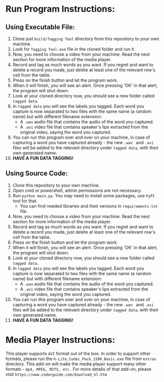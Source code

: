 # Run Program Instructions:
## Using Executable File:
1. Clone just `build/Tagging Tool` directory from this repository to your own machine.
2. Look for `Tagging Tool.exe` file in the cloned folder and run it.
3. Now, you need to choose a video from your machine. Read the next section for more information of the media player.
4. Record and tag as much words as you want. If you regret and want to delete a record you made, just delete at least one of the relevant row's cell from the table.
5. Press on the finish button and let the program work.
6. When it will finish, you will see an alert. Once pressing 'OK' in that alert, the program will shut down.
7. Look at your cloned directory now, you should see a new folder called `tagged data`.
8. In `tagged data` you will see the labels you tagged. Each word you capture is now separated to two files with the same name (a random name) but with different filename extension:
    - A `.wav` audio file that contains the audio of the word you captured.
    - A `.avi` video file that contains speaker's lips extracted from the original video, saying the word you captured.
9. You can run this program over and over on your machine, in case of capturing a word you have captured already - the new `.wav ` and `.avi` files will be added to the relevant directory under `tagged data`, with their own generated name.
10. **HAVE A FUN DATA TAGGING!**

## Using Source Code:
1. Clone this repository to your own machine.
2. Open cmd or powershell, admin permissions are not necessary.
3. Run `python main.py`. You may need to install some packages, use `PyPI` tool for that.
    - You can find needed libraries and their versions in `requirements.txt` file.
4. Now, you need to choose a video from your machine. Read the next section for more information of the media player.
5. Record and tag as much words as you want. If you regret and want to delete a record you made, just delete at least one of the relevant row's cell from the table.
6. Press on the finish button and let the program work.
7. When it will finish, you will see an alert. Once pressing 'OK' in that alert, the program will shut down.
8. Look at your cloned directory now, you should see a new folder called `tagged data`.
9. In `tagged data` you will see the labels you tagged. Each word you capture is now separated to two files with the same name (a random name) but with different filename extension:
    - A `.wav` audio file that contains the audio of the word you captured.
    - A `.avi` video file that contains speaker's lips extracted from the original video, saying the word you captured.
10. You can run this program over and over on your machine, in case of capturing a word you have captured already - the new `.wav ` and `.avi` files will be added to the relevant directory under `tagged data`, with their own generated name.
11. **HAVE A FUN DATA TAGGING!**

# Media Player Instructions:
This player supports `AVI` format out of the box.
In order to support other formats, please run the `K-Lite_Codec_Pack_1590_Basic.exe` file from `extras` directory.
This add-on will make the media player support many other formats - `mp4, MPEG, M2TS, etc.`
For more detalis of that add-on, please visit `https://www.codecguide.com/download_kl.htm`